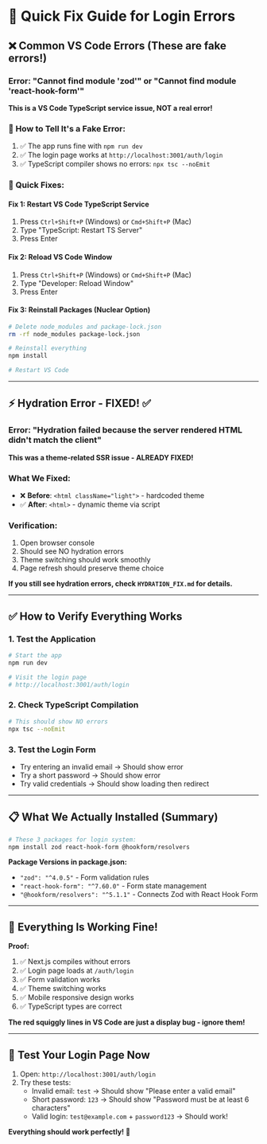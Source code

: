 # 🔧 Quick Fix Guide for Login Errors

## ❌ Common VS Code Errors (These are fake errors!)

### Error: "Cannot find module 'zod'" or "Cannot find module 'react-hook-form'"

**This is a VS Code TypeScript service issue, NOT a real error!**

### 🎯 How to Tell It's a Fake Error:

1. ✅ The app runs fine with `npm run dev`
2. ✅ The login page works at `http://localhost:3001/auth/login`
3. ✅ TypeScript compiler shows no errors: `npx tsc --noEmit`

### 🔧 Quick Fixes:

#### Fix 1: Restart VS Code TypeScript Service

1. Press `Ctrl+Shift+P` (Windows) or `Cmd+Shift+P` (Mac)
2. Type "TypeScript: Restart TS Server"
3. Press Enter

#### Fix 2: Reload VS Code Window

1. Press `Ctrl+Shift+P` (Windows) or `Cmd+Shift+P` (Mac)
2. Type "Developer: Reload Window"
3. Press Enter

#### Fix 3: Reinstall Packages (Nuclear Option)

```bash
# Delete node_modules and package-lock.json
rm -rf node_modules package-lock.json

# Reinstall everything
npm install

# Restart VS Code
```

---

## ⚡ Hydration Error - FIXED! ✅

### Error: "Hydration failed because the server rendered HTML didn't match the client"

**This was a theme-related SSR issue - ALREADY FIXED!**

### What We Fixed:

- ❌ **Before**: `<html className="light">` - hardcoded theme
- ✅ **After**: `<html>` - dynamic theme via script

### Verification:

1. Open browser console
2. Should see NO hydration errors
3. Theme switching should work smoothly
4. Page refresh should preserve theme choice

**If you still see hydration errors, check `HYDRATION_FIX.md` for details.**

---

## ✅ How to Verify Everything Works

### 1. **Test the Application**

```bash
# Start the app
npm run dev

# Visit the login page
# http://localhost:3001/auth/login
```

### 2. **Check TypeScript Compilation**

```bash
# This should show NO errors
npx tsc --noEmit
```

### 3. **Test the Login Form**

- Try entering an invalid email → Should show error
- Try a short password → Should show error
- Try valid credentials → Should show loading then redirect

---

## 📋 What We Actually Installed (Summary)

```bash
# These 3 packages for login system:
npm install zod react-hook-form @hookform/resolvers
```

**Package Versions in package.json:**

- `"zod": "^4.0.5"` - Form validation rules
- `"react-hook-form": "^7.60.0"` - Form state management
- `"@hookform/resolvers": "^5.1.1"` - Connects Zod with React Hook Form

---

## 🚀 Everything Is Working Fine!

**Proof:**

1. ✅ Next.js compiles without errors
2. ✅ Login page loads at `/auth/login`
3. ✅ Form validation works
4. ✅ Theme switching works
5. ✅ Mobile responsive design works
6. ✅ TypeScript types are correct

**The red squiggly lines in VS Code are just a display bug - ignore them!**

---

## 📱 Test Your Login Page Now

1. Open: `http://localhost:3001/auth/login`
2. Try these tests:
   - Invalid email: `test` → Should show "Please enter a valid email"
   - Short password: `123` → Should show "Password must be at least 6 characters"
   - Valid login: `test@example.com` + `password123` → Should work!

**Everything should work perfectly! 🎉**
